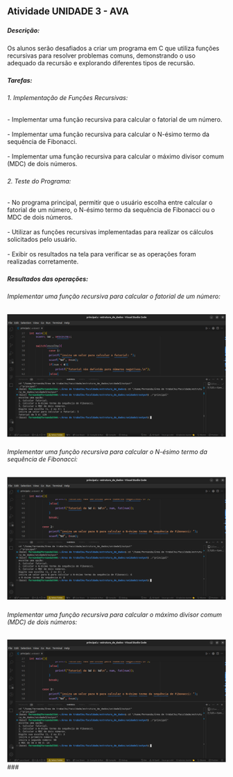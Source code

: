 <h2 align="left">Atividade UNIDADE 3 - AVA</h2>

###

<h5 align="left">Descrição:</h5>

###

<p align="left">Os alunos serão desafiados a criar um programa em C que utiliza funções recursivas para resolver problemas comuns, demonstrando o uso adequado da recursão e explorando diferentes tipos de recursão.</p>

###

<h5 align="left">Tarefas:</h5>

###

<h6 align="left">1. Implementação de Funções Recursivas:</h6>

###

<p align="left">- Implementar uma função recursiva para calcular o fatorial de um número.<br><br>   - Implementar uma função recursiva para calcular o N-ésimo termo da sequência de Fibonacci.<br><br>   - Implementar uma função recursiva para calcular o máximo divisor comum (MDC) de dois números.</p>

###

<h6 align="left">2. Teste do Programa:</h6>

###

<p align="left">- No programa principal, permitir que o usuário escolha entre calcular o fatorial de um número, o N-ésimo termo da sequência de Fibonacci ou o MDC de dois números.<br><br>   - Utilizar as funções recursivas implementadas para realizar os cálculos solicitados pelo usuário.<br><br>   - Exibir os resultados na tela para verificar se as operações foram realizadas corretamente.</p>

###

<h5 align="left">Resultados das operações:</h5>

###

<h6 align="left">Implementar uma função recursiva para calcular o fatorial de um número:</h6>
<img src="fatorial.png"></img>

###

<h6 align="left">Implementar uma função recursiva para calcular o N-ésimo termo da sequência de Fibonacci:</h6>
<img src="fibonacci.png"></img>

###

<h6 align="left">Implementar uma função recursiva para calcular o máximo divisor comum (MDC) de dois números:</h6>
<img src="MDC.png"></img>
###
